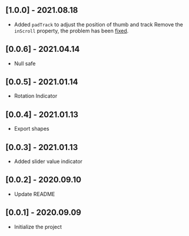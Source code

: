 ## [1.0.0] - 2021.08.18

- Added `padTrack` to adjust the position of thumb and track
  Remove the `inScroll` property, the problem has been [fixed](https://github.com/flutter/flutter/commit/0902576aba4db62774d04cfb6ccfc719108caf31).

## [0.0.6] - 2021.04.14 

- Null safe

## [0.0.5] - 2021.01.14 

- Rotation Indicator

## [0.0.4] - 2021.01.13 

- Export shapes

## [0.0.3] - 2021.01.13 

- Added slider value indicator


## [0.0.2] - 2020.09.10 

- Update README

## [0.0.1] - 2020.09.09 

- Initialize the project





